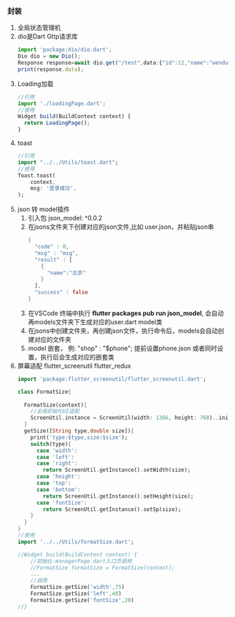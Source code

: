 ### 封装
1. 全局状态管理机
1. dio是Dart Gttp请求库
    ```js
    import 'package:dio/dio.dart';
    Dio dio = new Dio();
    Response response=await dio.get("/test",data:{"id":12,"name":"wendu"});
    print(response.data);
    ```
1. Loading加载
    ```js
    //引用
    import './loadingPage.dart';
    //使用
    Widget build(BuildContext context) {
      return LoadingPage();
    }
    ```
1. toast
    ```dart
    //引用
    import "../../Utils/toast.dart";
    //使用
    Toast.toast(
        context,
        msg: '登录成功',
    );
    ```
1. json 转 model插件
    1. 引入包 json_model: ^0.0.2
    1. 在jsons文件夹下创建对应的json文件,比如 user.json，并粘贴json串
        ```dart
        {
          "code" : 0,
          "msg" : "msg",
          "result" : [
            {
              "name":"北京"
            }
          ],
          "success" : false
        }
        ```
    1. 在VSCode 终端中执行  **flutter packages pub run json_model**, 会自动再models文件夹下生成对应的user.dart model类
    1. 在jsons中创建文件夹，再创建json文件，执行命令后，models会自动创建对应的文件夹
    1. model 嵌套， 例: "shop" : "$phone"; 提前设置phone.json 或者同时设置，执行后会生成对应的嵌套类 
1. 屏幕适配 flutter_screenutil flutter_redux
    ```dart
    import 'package:flutter_screenutil/flutter_screenutil.dart';

    class FormatSize{
      
      FormatSize(context){
        //全局初始化UI适配
        ScreenUtil.instance = ScreenUtil(width: 1366, height: 768)..init(context);
      }
      getSize([String type,double size]){
        print('type:$type,size:$size');
        switch(type){
          case 'width':
          case 'left':
          case 'right':
            return ScreenUtil.getInstance().setWidth(size);
          case 'height':
          case 'top':
          case 'bottom':
            return ScreenUtil.getInstance().setHeight(size);
          case 'fontSize':
            return ScreenUtil.getInstance().setSp(size);
        }
      }
    }
    //使用
    import '../../Utils/formatSize.dart';
    
    //Widget build(BuildContext context) {
        //初始化-managerPage.dart入口页调用
        //FormatSize formatSize = FormatSize(context);
        ...
        //调用
        FormatSize.getSize('width',75)
        FormatSize.getSize('left',40)
        FormatSize.getSize('fontSize',20)
    //}
    ```